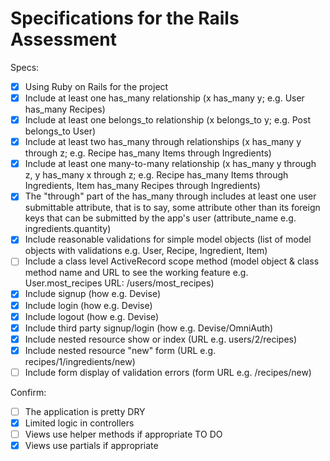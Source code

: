 # Specifications for the Rails Assessment

Specs:

 - [x] Using Ruby on Rails for the project
 - [x] Include at least one has_many relationship (x has_many y; e.g. User has_many Recipes)
 - [x] Include at least one belongs_to relationship (x belongs_to y; e.g. Post belongs_to User)
 - [x] Include at least two has_many through relationships (x has_many y through z; e.g. Recipe has_many Items through Ingredients)
 - [x] Include at least one many-to-many relationship (x has_many y through z, y has_many x through z; e.g. Recipe has_many Items through Ingredients, Item has_many Recipes through Ingredients)
 - [x] The "through" part of the has_many through includes at least one user submittable attribute, that is to say, some attribute other than its foreign keys that can be submitted by the app's user (attribute_name e.g. ingredients.quantity)
 - [x] Include reasonable validations for simple model objects (list of model objects with validations e.g. User, Recipe, Ingredient, Item)
 - [ ] Include a class level ActiveRecord scope method (model object & class method name and URL to see the working feature e.g. User.most_recipes URL: /users/most_recipes)
 - [x] Include signup (how e.g. Devise)
 - [x] Include login (how e.g. Devise)
 - [x] Include logout (how e.g. Devise)
 - [x] Include third party signup/login (how e.g. Devise/OmniAuth)
 - [x] Include nested resource show or index (URL e.g. users/2/recipes)
 - [x] Include nested resource "new" form (URL e.g. recipes/1/ingredients/new)
 - [ ] Include form display of validation errors (form URL e.g. /recipes/new)

Confirm:

 - [ ] The application is pretty DRY
 - [x] Limited logic in controllers
 - [ ] Views use helper methods if appropriate  TO DO
 - [x] Views use partials if appropriate